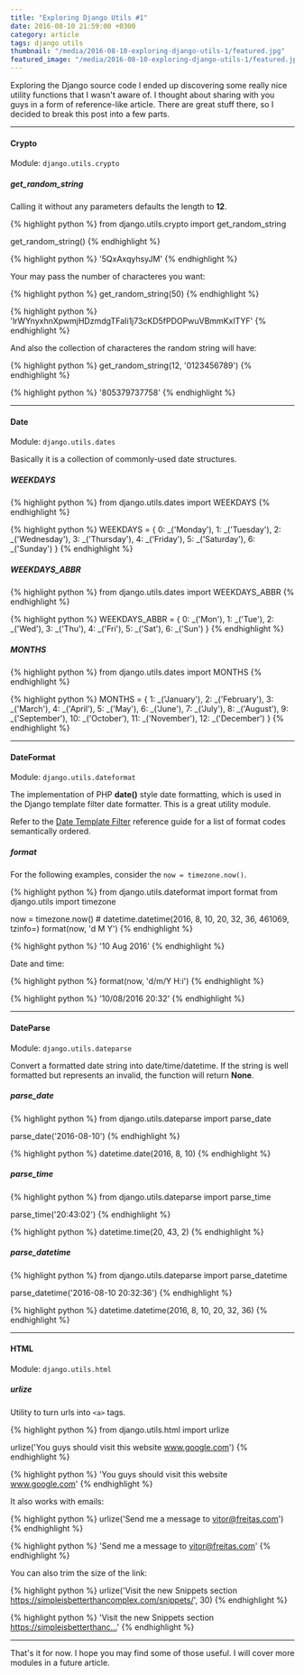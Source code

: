 ```yaml
---
title: "Exploring Django Utils #1"
date: 2016-08-10 21:59:00 +0300
category: article
tags: django utils
thumbnail: "/media/2016-08-10-exploring-django-utils-1/featured.jpg"
featured_image: "/media/2016-08-10-exploring-django-utils-1/featured.jpg"
---
```


Exploring the Django source code I ended up discovering some really nice utility functions that I wasn't aware of. I
thought about sharing with you guys in a form of reference-like article. There are great stuff there, so I decided to
break this post into a few parts.

***

#### Crypto

Module: `django.utils.crypto`

##### get_random_string

Calling it without any parameters defaults the length to **12**.

{% highlight python %}
from django.utils.crypto import get_random_string

get_random_string()
{% endhighlight %}


{% highlight python %}
'5QxAxqyhsyJM'
{% endhighlight %}

Your may pass the number of characteres you want:

{% highlight python %}
get_random_string(50)
{% endhighlight %}

{% highlight python %}
'lrWYnyxhnXpwmjHDzmdgTFaIi1j73cKD5fPDOPwuVBmmKxITYF'
{% endhighlight %}

And also the collection of characteres the random string will have:

{% highlight python %}
get_random_string(12, '0123456789')
{% endhighlight %}

{% highlight python %}
'805379737758'
{% endhighlight %}

***

#### Date

Module: `django.utils.dates`

Basically it is a collection of commonly-used date structures.

##### WEEKDAYS

{% highlight python %}
from django.utils.dates import WEEKDAYS
{% endhighlight %}

{% highlight python %}
WEEKDAYS = {
    0: _('Monday'), 1: _('Tuesday'), 2: _('Wednesday'), 3: _('Thursday'), 4: _('Friday'),
    5: _('Saturday'), 6: _('Sunday')
}
{% endhighlight %}

##### WEEKDAYS_ABBR

{% highlight python %}
from django.utils.dates import WEEKDAYS_ABBR
{% endhighlight %}

{% highlight python %}
WEEKDAYS_ABBR = {
    0: _('Mon'), 1: _('Tue'), 2: _('Wed'), 3: _('Thu'), 4: _('Fri'),
    5: _('Sat'), 6: _('Sun')
}
{% endhighlight %}

##### MONTHS

{% highlight python %}
from django.utils.dates import MONTHS
{% endhighlight %}

{% highlight python %}
MONTHS = {
    1: _('January'), 2: _('February'), 3: _('March'), 4: _('April'), 5: _('May'), 6: _('June'),
    7: _('July'), 8: _('August'), 9: _('September'), 10: _('October'), 11: _('November'),
    12: _('December')
}
{% endhighlight %}

***

#### DateFormat

Module: `django.utils.dateformat`

The implementation of PHP **date()** style date formatting, which is used in the Django template filter date formatter.
This is a great utility module.

Refer to the [Date Template Filter][date-ref-guide] reference guide for a list of format codes semantically ordered.

##### format

For the following examples, consider the `now = timezone.now()`.

{% highlight python %}
from django.utils.dateformat import format
from django.utils import timezone

now = timezone.now()  # datetime.datetime(2016, 8, 10, 20, 32, 36, 461069, tzinfo=<UTC>)
format(now, 'd M Y')
{% endhighlight %}

{% highlight python %}
'10 Aug 2016'
{% endhighlight %}

Date and time:

{% highlight python %}
format(now, 'd/m/Y H:i')
{% endhighlight %}

{% highlight python %}
'10/08/2016 20:32'
{% endhighlight %}

***

#### DateParse

Module: `django.utils.dateparse`

Convert a formatted date string into date/time/datetime. If the string is well formatted but represents an invalid,
the function will return **None**.

##### parse_date

{% highlight python %}
from django.utils.dateparse import parse_date

parse_date('2016-08-10')
{% endhighlight %}

{% highlight python %}
datetime.date(2016, 8, 10)
{% endhighlight %}


##### parse_time

{% highlight python %}
from django.utils.dateparse import parse_time

parse_time('20:43:02')
{% endhighlight %}

{% highlight python %}
datetime.time(20, 43, 2)
{% endhighlight %}

##### parse_datetime

{% highlight python %}
from django.utils.dateparse import parse_datetime

parse_datetime('2016-08-10 20:32:36')
{% endhighlight %}

{% highlight python %}
datetime.datetime(2016, 8, 10, 20, 32, 36)
{% endhighlight %}

***

#### HTML

Module: `django.utils.html`

##### urlize

Utility to turn urls into `<a>` tags.

{% highlight python %}
from django.utils.html import urlize

urlize('You guys should visit this website www.google.com')
{% endhighlight %}

{% highlight python %}
'You guys should visit this website <a href="http://www.google.com">www.google.com</a>'
{% endhighlight %}

It also works with emails:

{% highlight python %}
urlize('Send me a message to vitor@freitas.com')
{% endhighlight %}

{% highlight python %}
'Send me a message to <a href="mailto:vitor@freitas.com">vitor@freitas.com</a>'
{% endhighlight %}

You can also trim the size of the link:

{% highlight python %}
urlize('Visit the new Snippets section https://simpleisbetterthancomplex.com/snippets/', 30)
{% endhighlight %}

{% highlight python %}
'Visit the new Snippets section <a href="https://simpleisbetterthancomplex.com/snippets/">https://simpleisbetterthanc...</a>'
{% endhighlight %}

***

That's it for now. I hope you may find some of those useful. I will cover more modules in a future article.

[date-ref-guide]: /ref/date/
